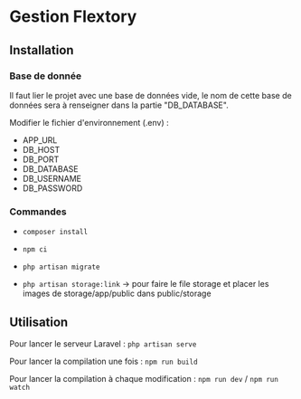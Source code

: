 # Gestion Flextory

## Installation

### Base de donnée

Il faut lier le projet avec une base de données vide, le nom de cette base de données sera à renseigner dans la partie "DB_DATABASE".

Modifier le fichier d'environnement (.env) :
- APP_URL
- DB_HOST
- DB_PORT
- DB_DATABASE
- DB_USERNAME
- DB_PASSWORD

### Commandes

- `composer install`

- `npm ci`

- `php artisan migrate`

- `php artisan storage:link` -> pour faire le file storage et placer les images de storage/app/public dans public/storage

## Utilisation

Pour lancer le serveur Laravel : `php artisan serve`

Pour lancer la compilation une fois : `npm run build`

Pour lancer la compilation à chaque modification : `npm run dev` / `npm run watch`
